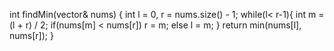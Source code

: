 int findMin(vector<int>& nums) {
int l = 0, r = nums.size() - 1;
while(l< r-1){
int m = (l + r) / 2;
if(nums[m] < nums[r])
r = m;
else
l = m;
}
return min(nums[l], nums[r]);
}